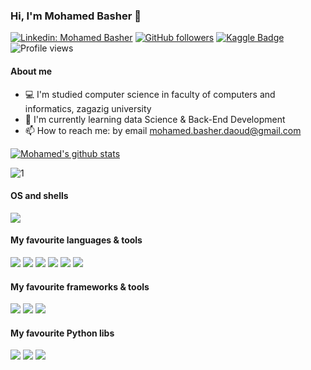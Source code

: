 ### Hi, I'm Mohamed Basher 👋

[![Linkedin: Mohamed Basher](https://img.shields.io/badge/-Mohamed%20Basher-blue?style=flat-square&logo=Linkedin&logoColor=white&link=https://www.linkedin.com/in/mohamed-basher/)](https://www.linkedin.com/in/mohamed-basher/)
[![GitHub followers](https://img.shields.io/github/followers/mohamedbashir?style=social)](https://github.com/mohamedbashir)
[![Kaggle Badge](https://img.shields.io/badge/-Mohamed%20Basher-teal?style=flat&logo=kaggle&logoColor=deepblue&link=https://www.kaggle.com/muhakabartay)](https://www.kaggle.com/mohamedbasher)
![Profile views](https://gpvc.arturio.dev/mohamedbashir)


#### About me  
- 💻 I'm studied computer science in faculty of computers and informatics, zagazig university
- 🤖 I'm currently learning data Science & Back-End Development
- 📫 How to reach me: by email mohamed.basher.daoud@gmail.com





[![Mohamed's github stats](https://github-readme-stats.vercel.app/api?username=mohamedbashir&theme=blue)](https://github.com/mohamedbashir/github-readme-stats)

![1](https://github-readme-stats.vercel.app/api/top-langs/?username=mohamedbashir&theme=blue)




#### OS and shells

![](https://img.shields.io/badge/OS-Windows-informational?style=flat&logo=windows&logoColor=white&color=0078D6)


#### My favourite languages & tools
![](https://img.shields.io/badge/Code-Python-informational?style=flat&logo=python&logoColor=white&color=3776AB)
![](https://img.shields.io/badge/Code-Javascript-yellow)
![](https://img.shields.io/badge/Code-C++-informational?style=flat&logo=c-plusplus&logoColor=white&color=00599C)
![](https://img.shields.io/badge/Code-Jupyter-informational?style=flat&logo=jupyter&logoColor=white&color=F37626)
![](https://img.shields.io/badge/Code-VSCode-informational?style=flat&logo=visual-studio-code&logoColor=white&color=0078d7)
![](https://img.shields.io/badge/Code-Git-informational?style=flat&logo=Git&logoColor=white&color=F05032)
#### My favourite frameworks & tools  

![](https://img.shields.io/badge/TensorFlow-informational?style=flat&logo=TensorFlow&logoColor=white&color=FF6F00)
![](https://img.shields.io/badge/Keras-informational?style=flat&logo=Keras&logoColor=white&color=D00000)
![](https://img.shields.io/badge/Colab-informational?style=flat&logo=google-colab&logoColor=white&color=F4B400)


#### My favourite Python libs
![](https://img.shields.io/badge/Pandas-informational?style=flat&logo=pandas&logoColor=white&color=150458)
![](https://img.shields.io/badge/NumPy-informational?style=flat&logo=numpy&logoColor=white&color=013243)
![](https://img.shields.io/badge/ScikitLearn-informational?style=flat&logo=scikit-learn&logoColor=white&color=F7931E)
